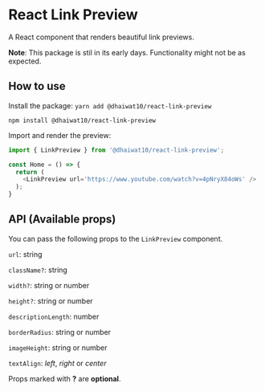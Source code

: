 # React Link Preview
A React component that renders beautiful link previews.

**Note**: This package is stil in its early days. Functionality might not be as expected.

## How to use

Install the package:
`yarn add @dhaiwat10/react-link-preview`

`npm install @dhaiwat10/react-link-preview`

Import and render the preview:
```js
import { LinkPreview } from '@dhaiwat10/react-link-preview';

const Home = () => {
  return (
    <LinkPreview url='https://www.youtube.com/watch?v=4pNryX84oWs' />
  );
}
```

## API (Available props)
You can pass the following props to the `LinkPreview` component.

`url`: string

`className?`: string

`width?`: string or number

`height?`: string or number

`descriptionLength`: number

`borderRadius`: string or number

`imageHeight`: string or number

`textAlign`: *left*, *right* or *center*

Props marked with **?** are **optional**.
